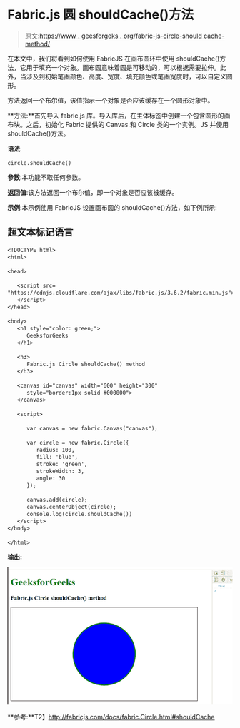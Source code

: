 # Fabric.js 圆 shouldCache()方法

> 原文:[https://www . geesforgeks . org/fabric-js-circle-should cache-method/](https://www.geeksforgeeks.org/fabric-js-circle-shouldcache-method/)

在本文中，我们将看到如何使用 FabricJS 在画布圆环中使用 shouldCache()方法，它用于填充一个对象。画布圆意味着圆是可移动的，可以根据需要拉伸。此外，当涉及到初始笔画颜色、高度、宽度、填充颜色或笔画宽度时，可以自定义圆形。

方法返回一个布尔值，该值指示一个对象是否应该缓存在一个圆形对象中。

**方法:**首先导入 fabric.js 库。导入库后，在主体标签中创建一个包含圆形的画布块。之后，初始化 Fabric 提供的 Canvas 和 Circle 类的一个实例。JS 并使用 shouldCache()方法。

**语法**:

```
circle.shouldCache()
```

**参数**:本功能不取任何参数。

**返回值**:该方法返回一个布尔值，即一个对象是否应该被缓存。

**示例**:本示例使用 FabricJS 设置画布圆的 shouldCache()方法，如下例所示:

## 超文本标记语言

```
<!DOCTYPE html> 
<html> 

<head> 

   <script src= 
"https://cdnjs.cloudflare.com/ajax/libs/fabric.js/3.6.2/fabric.min.js"> 
   </script> 
</head> 

<body> 
   <h1 style="color: green;"> 
      GeeksforGeeks 
   </h1> 

   <h3> 
      Fabric.js Circle shouldCache() method 
   </h3> 

   <canvas id="canvas" width="600" height="300"
      style="border:1px solid #000000"> 
   </canvas> 

   <script> 

      var canvas = new fabric.Canvas("canvas"); 

      var circle = new fabric.Circle({ 
         radius: 100, 
         fill: 'blue', 
         stroke: 'green', 
         strokeWidth: 3, 
         angle: 30 
      }); 

      canvas.add(circle); 
      canvas.centerObject(circle); 
      console.log(circle.shouldCache())
   </script> 
</body> 

</html>
```

**输出:**

![](img/e3f8e99048315d3778b331af88385749.png)

**参考:**T2】http://fabricjs.com/docs/fabric.Circle.html#shouldCache